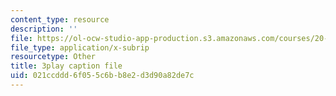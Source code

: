 ```yaml
---
content_type: resource
description: ''
file: https://ol-ocw-studio-app-production.s3.amazonaws.com/courses/20-020-introduction-to-biological-engineering-design-spring-2009/021ccddd6f055c6bb8e2d3d90a82de7c_MvXC1dUDxkg.vtt
file_type: application/x-subrip
resourcetype: Other
title: 3play caption file
uid: 021ccddd-6f05-5c6b-b8e2-d3d90a82de7c
---
```

